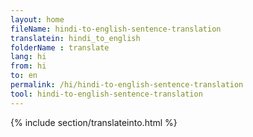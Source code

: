 ```yaml
---
layout: home
fileName: hindi-to-english-sentence-translation
translatein: hindi_to_english
folderName : translate
lang: hi
from: hi
to: en
permalink: /hi/hindi-to-english-sentence-translation
tool: hindi-to-english-sentence-translation
---
```

{% include section/translateinto.html %}